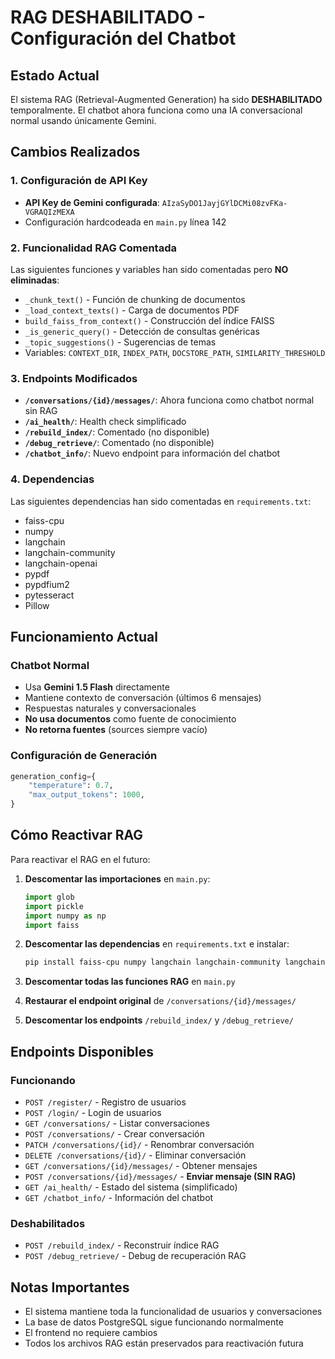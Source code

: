 # RAG DESHABILITADO - Configuración del Chatbot

## Estado Actual
El sistema RAG (Retrieval-Augmented Generation) ha sido **DESHABILITADO** temporalmente. El chatbot ahora funciona como una IA conversacional normal usando únicamente Gemini.

## Cambios Realizados

### 1. Configuración de API Key
- **API Key de Gemini configurada**: `AIzaSyDO1JayjGYlDCMi08zvFKa-VGRAQIzMEXA`
- Configuración hardcodeada en `main.py` línea 142

### 2. Funcionalidad RAG Comentada
Las siguientes funciones y variables han sido comentadas pero **NO eliminadas**:
- `_chunk_text()` - Función de chunking de documentos
- `_load_context_texts()` - Carga de documentos PDF
- `build_faiss_from_context()` - Construcción del índice FAISS
- `_is_generic_query()` - Detección de consultas genéricas
- `_topic_suggestions()` - Sugerencias de temas
- Variables: `CONTEXT_DIR`, `INDEX_PATH`, `DOCSTORE_PATH`, `SIMILARITY_THRESHOLD`

### 3. Endpoints Modificados
- **`/conversations/{id}/messages/`**: Ahora funciona como chatbot normal sin RAG
- **`/ai_health/`**: Health check simplificado
- **`/rebuild_index/`**: Comentado (no disponible)
- **`/debug_retrieve/`**: Comentado (no disponible)
- **`/chatbot_info/`**: Nuevo endpoint para información del chatbot

### 4. Dependencias
Las siguientes dependencias han sido comentadas en `requirements.txt`:
- faiss-cpu
- numpy
- langchain
- langchain-community
- langchain-openai
- pypdf
- pypdfium2
- pytesseract
- Pillow

## Funcionamiento Actual

### Chatbot Normal
- Usa **Gemini 1.5 Flash** directamente
- Mantiene contexto de conversación (últimos 6 mensajes)
- Respuestas naturales y conversacionales
- **No usa documentos** como fuente de conocimiento
- **No retorna fuentes** (sources siempre vacío)

### Configuración de Generación
```python
generation_config={
    "temperature": 0.7,
    "max_output_tokens": 1000,
}
```

## Cómo Reactivar RAG

Para reactivar el RAG en el futuro:

1. **Descomentar las importaciones** en `main.py`:
   ```python
   import glob
   import pickle
   import numpy as np
   import faiss
   ```

2. **Descomentar las dependencias** en `requirements.txt` e instalar:
   ```bash
   pip install faiss-cpu numpy langchain langchain-community langchain-openai pypdf pypdfium2 pytesseract Pillow
   ```

3. **Descomentar todas las funciones RAG** en `main.py`

4. **Restaurar el endpoint original** de `/conversations/{id}/messages/`

5. **Descomentar los endpoints** `/rebuild_index/` y `/debug_retrieve/`

## Endpoints Disponibles

### Funcionando
- `POST /register/` - Registro de usuarios
- `POST /login/` - Login de usuarios
- `GET /conversations/` - Listar conversaciones
- `POST /conversations/` - Crear conversación
- `PATCH /conversations/{id}/` - Renombrar conversación
- `DELETE /conversations/{id}/` - Eliminar conversación
- `GET /conversations/{id}/messages/` - Obtener mensajes
- `POST /conversations/{id}/messages/` - **Enviar mensaje (SIN RAG)**
- `GET /ai_health/` - Estado del sistema (simplificado)
- `GET /chatbot_info/` - Información del chatbot

### Deshabilitados
- `POST /rebuild_index/` - Reconstruir índice RAG
- `POST /debug_retrieve/` - Debug de recuperación RAG

## Notas Importantes
- El sistema mantiene toda la funcionalidad de usuarios y conversaciones
- La base de datos PostgreSQL sigue funcionando normalmente
- El frontend no requiere cambios
- Todos los archivos RAG están preservados para reactivación futura
